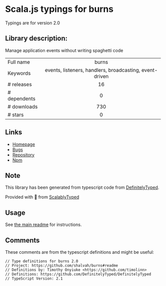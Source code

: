 
# Scala.js typings for burns

Typings are for version 2.0

## Library description:
Manage application events without writing spaghetti code

|                    |                 |
| ------------------ | :-------------: |
| Full name          | burns |
| Keywords           | events, listeners, handlers, broadcasting, event-driven |
| # releases         | 16 |
| # dependents       | 0 |
| # downloads        | 730 |
| # stars            | 0 |

## Links
- [Homepage](https://github.com/shalvah/burns#readme)
- [Bugs](https://github.com/shalvah/burns/issues)
- [Repository](https://github.com/shalvah/burns)
- [Npm](https://www.npmjs.com/package/burns)
    


## Note
This library has been generated from typescript code from [DefinitelyTyped](https://definitelytyped.org).

Provided with :purple_heart: from [ScalablyTyped](https://github.com/oyvindberg/ScalablyTyped)

## Usage
See [the main readme](../../readme.md) for instructions.

## Comments

These comments are from the typescript definitions and might be useful:
```
// Type definitions for burns 2.0
// Project: https://github.com/shalvah/burns#readme
// Definitions by: Timothy Onyiuke <https://github.com/timolinn>
// Definitions: https://github.com/DefinitelyTyped/DefinitelyTyped
// TypeScript Version: 2.1

```

